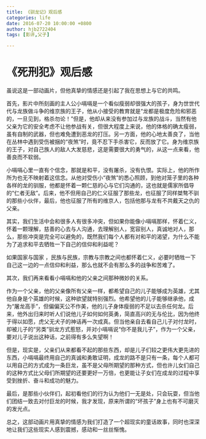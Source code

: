 ```yaml
---
title: 《驯龙记》观后感
categories: life
date: 2016-07-20 10:00:00 +0800
author: hjb2722404
tags: [影评,父子]

---
```

# 《死刑犯》观后感


虽说这是一部动画片，但他真挚的情感还是引起了我在思想上与它的共鸣。

首先，影片中所刻画的主人公小嗝嗝是一个看似瘦弱却很强大的孩子，身为世世代代与龙族做斗争的维京族的王子，他从小接受的教育就是“龙都是极度危险和邪恶的，一旦见到，格杀勿论！”但是，他却从来没有参加过与龙族的战斗，当然有他父亲为它的安全考虑不让他参战有关，但很大程度上来说，他的体格的确太瘦弱，虽有自制的武器，但也难免遭到恶龙的打压。另一方面，他的心地太善良了，当他在丛林中遇到受伤被捆的“夜煞”时，竟不忍下手杀害它，反而放了它。身为维京族的王子，对自己族人的敌人大发慈悲，这是需要很大的勇气的，从这一点来看，他善良而不软弱。

小嗝嗝心里一直有个信念，那就是和平，没有屠杀，没有仇恨。实际上，他的所作所为也无不映射着这信念。从他对受伤小“夜煞”的悉心照顾，到他对笼子里的各种各样的龙的驯服，他都是怀着一颗仁慈的心与它们沟通的，这也就是儒家所倡导的“仁者无敌”。后来，他不但用自己的仁义征服了那些龙，也征服了同样桀骜不驯的那些小伙伴，最后，他也征服了所有的维京人，包括他那与龙有不共戴天之仇的父亲。

其实，我们生活中会和很多人有很多冲突，但如果你能像小嗝嗝那样，怀着仁义，怀着一颗理解，慈善的心去与人沟通，去理解别人，宽容别人，真诚地对人，那么，那些冲突是完全可以避免的，既然我们每个人都有对和平的渴望，为什么不能为了追求和平去牺牲一下自己的信仰和利益呢？

如果国家与国家 ，民族与民族，宗教与宗教之间也都怀着仁义，必要时牺牲一下自己这一边的一点信仰和利益，那么也就不会有那么多的战争和苦难了。

其次，我们再来看看小嗝嗝和他的父亲之间那种微妙的关系。

作为一个父亲，他的父亲像所有父亲一样，都希望自己的儿子能够成为英雄，尤其他自身是个英雄的时候，这种欲望就特别强烈。他希望他的儿子能够继承他，成为“屠龙高手”，但偏偏天公不作美，他的儿子身体瘦弱的不足以去杀任何龙。后来，他外出归来时听人们说他儿子如何如何英勇，简直高兴的无与伦比，因为他终于得以如愿，虎父无犬子的神话再一次成真。但当他亲自去看自己儿子对付龙时，却被儿子的“另类”驯龙方式惹怒，并对小嗝嗝说“你不是我儿子”，作为一个父亲，要对儿子说出这种话，之前得有多么失望啊！

但是，现实是，父亲们从来都看不起的那些东西，却是儿子们较之更伟大更先进的东西，小嗝嗝最终用自己的真诚和勇敢证明，成龙的路不是只有一条，每个人都可以用自己的方式成为一条巨龙，虽不是父母所期望的那种方式，但也许儿女们自己的这种方式比父母们所期望的还要更好一万倍，也更能让子女们在成龙的过程中享受到挫折、奋斗和成功的魅力。

最后，是那些小伙伴们，起初看他们的行为认为他们一无是处，只会玩耍，但当他们团结一致去对付巨龙的时候，我才发现，原来所谓的“坏孩子”身上也有不可磨灭的发光点。

总之，这部动画片用真挚的情感为我们打造了一个超现实的童话故事，同时也深深地让我们这些现实人感到震撼，感动和一丝丝惭愧。